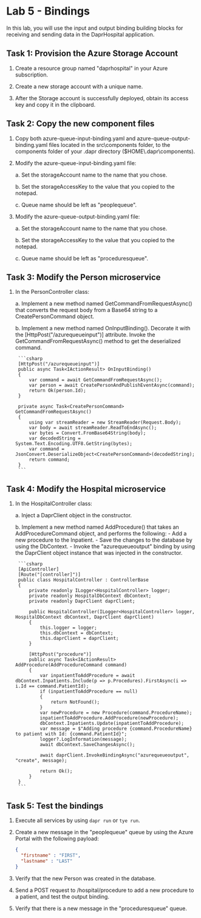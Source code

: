 # Lab 5 - Bindings
In this lab, you will use the input and output binding building blocks for receiving and sending data in the DaprHospital application.

## Task 1: Provision the Azure Storage Account
1. Create a resource group named "daprhospital" in your Azure subscription.

2. Create a new storage account with a unique name.

3. After the Storage account is successfully deployed, obtain its access key and copy it in the clipboard.

## Task 2: Copy the new component files
1. Copy both azure-queue-input-binding.yaml and azure-queue-output-binding.yaml files located in the src\components folder, to the components folder of your .dapr directory ($HOME\\.dapr\components).

2. Modify the azure-queue-input-binding.yaml file:
   
    a. Set the storageAccount name to the name that you chose.

    b. Set the storageAccessKey to the value that you copied to the notepad.

    c. Queue name should be left as "peoplequeue".
    
3. Modify the azure-queue-output-binding.yaml file:
   
    a. Set the storageAccount name to the name that you chose.

    b. Set the storageAccessKey to the value that you copied to the notepad.

    c. Queue name should be left as "proceduresqueue".
    
## Task 3: Modify the Person microservice
1. In the PersonController class:
   
    a. Implement a new method named GetCommandFromRequestAsync() that converts the request body from a Base64 string to a CreatePersonCommand object.
    
    b. Implement a new method named OnInputBinding().  Decorate it with the [HttpPost("/azurequeueinput")] attribute.  Invoke the GetCommandFromRequestAsync() method to get the deserialized command.
    
        ```csharp
        [HttpPost("/azurequeueinput")]
        public async Task<IActionResult> OnInputBinding()
        {
            var command = await GetCommandFromRequestAsync();
            var person = await CreatePersonAndPublishEventAsync(command);
            return Ok(person.Id);
        }
        
        private async Task<CreatePersonCommand> GetCommandFromRequestAsync()
        {
            using var streamReader = new StreamReader(Request.Body);
            var body = await streamReader.ReadToEndAsync();
            var bytes = Convert.FromBase64String(body);
            var decodedString = System.Text.Encoding.UTF8.GetString(bytes);
            var command = JsonConvert.DeserializeObject<CreatePersonCommand>(decodedString);
            return command;
        }
        ```

## Task 4: Modify the Hospital microservice
1. In the HospitalController class:

    a. Inject a DaprClient object in the constructor.

    b. Implement a new method named AddProcedure() that takes an AddProcedureCommand object, and performs the following:
        - Add a new procedure to the Inpatient.
        - Save the changes to the database by using the DbContext.
        - Invoke the "azurequeueoutput" binding by using the DaprClient object instance that was injected in the constructor.
  
        ```csharp
        [ApiController]
        [Route("[controller]")]
        public class HospitalController : ControllerBase
        {
            private readonly ILogger<HospitalController> logger;
            private readonly HospitalDbContext dbContext;
            private readonly DaprClient daprClient;
        
            public HospitalController(ILogger<HospitalController> logger, HospitalDbContext dbContext, DaprClient daprClient)
            {
                this.logger = logger;
                this.dbContext = dbContext;
                this.daprClient = daprClient;
            }
        
            [HttpPost("procedure")]
            public async Task<IActionResult> AddProcedure(AddProcedureCommand command)
            {
                var inpatientToAddProcedure = await dbContext.Inpatients.Include(p => p.Procedures).FirstAsync(i => i.Id == command.PatientId);
                if (inpatientToAddProcedure == null)
                {
                    return NotFound();
                }
                var newProcedure = new Procedure(command.ProcedureName);
                inpatientToAddProcedure.AddProcedure(newProcedure);
                dbContext.Inpatients.Update(inpatientToAddProcedure);
                var message = $"Adding procedure {command.ProcedureName} to patient with Id: {command.PatientId}";
                logger?.LogInformation(message);
                await dbContext.SaveChangesAsync();
        
                await daprClient.InvokeBindingAsync("azurequeueoutput", "create", message);
        
                return Ok();
            }
        }
        ```
## Task 5: Test the bindings
1. Execute all services by using `dapr run` or `tye run`.
2. Create a new message in the "peoplequeue" queue by using the Azure Portal with the following payload:
    ```json
    {
      "firstname" : "FIRST",
      "lastname" : "LAST"
    }
    ```

3. Verify that the new Person was created in the database.
4. Send a POST request to /hospital/procedure to add a new procedure to a patient, and test the output binding.  
5. Verify that there is a new message in the "proceduresqueue" queue.